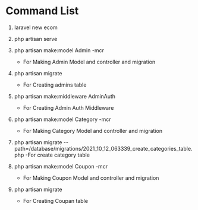 # Command List

1. laravel new ecom

2. php artisan serve

3. php artisan make:model Admin -mcr
    - For Making Admin Model and controller and migration
4. php artisan migrate
    - For Creating admins table
5. php artisan make:middleware AdminAuth
    - For Creating Admin Auth Middleware
6. php artisan make:model Category -mcr
    - For Making Category Model and controller and migration
7. php artisan migrate --path=/database/migrations/2021_10_12_063339_create_categories_table.php
   -For create category table
8. php artisan make:model Coupon -mcr
    - For Making Coupon Model and controller and migration
9. php artisan migrate
    - For Creating Coupan table
